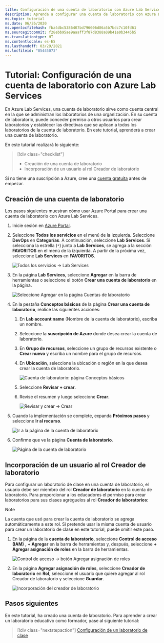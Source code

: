 ```yaml
---
title: Configuración de una cuenta de laboratorio con Azure Lab Services | Microsoft Docs
description: Aprenda a configurar una cuenta de laboratorio con Azure Lab Services, a agregar un creador de laboratorios y a especificar las imágenes de Marketplace que van a usar los laboratorios en la cuenta de laboratorio.
ms.topic: tutorial
ms.date: 06/26/2020
ms.openlocfilehash: fba4dbc5386407bd796606d86a5b7bdc7c10fd61
ms.sourcegitcommit: f28ebb95ae9aaaff3f87d8388a09b41e0b3445b5
ms.translationtype: HT
ms.contentlocale: es-ES
ms.lasthandoff: 03/29/2021
ms.locfileid: "85445073"
---
```

# <a name="tutorial-set-up-a-lab-account-with-azure-lab-services"></a>Tutorial: Configuración de una cuenta de laboratorio con Azure Lab Services
En Azure Lab Services, una cuenta de laboratorio sirve como cuenta central en la que se administran los laboratorios de una organización. En su cuenta de laboratorio, puede conceder permiso a otros usuarios para crear laboratorios y establecer las directivas que se aplican a todos los laboratorios de la cuenta de laboratorio. En este tutorial, aprenderá a crear una cuenta de laboratorio. 

En este tutorial realizará lo siguiente:

> [!div class="checklist"]
> * Creación de una cuenta de laboratorio
> * Incorporación de un usuario al rol Creador de laboratorio

Si no tiene una suscripción a Azure, cree una [cuenta gratuita](https://azure.microsoft.com/free/) antes de empezar.

## <a name="create-a-lab-account"></a>Creación de una cuenta de laboratorio
Los pasos siguientes muestran cómo usar Azure Portal para crear una cuenta de laboratorio con Azure Lab Services. 

1. Inicie sesión en [Azure Portal](https://portal.azure.com).
2. Seleccione **Todos los servicios** en el menú de la izquierda. Seleccione **DevOps** en **Categorías**. A continuación, seleccione **Lab Services**. Si selecciona la estrella (`*`) junto a **Lab Services**, se agrega a la sección **FAVORITOS** en el menú de la izquierda. A partir de la próxima vez, seleccione **Lab Services** en **FAVORITOS**.

    ![Todos los servicios -> Lab Services](./media/tutorial-setup-lab-account/select-lab-accounts-service.png)
3. En la página **Lab Services**, seleccione **Agregar** en la barra de herramientas o seleccione el botón **Crear una cuenta de laboratorio** en la página. 

    ![Seleccione Agregar en la página Cuentas de laboratorio](./media/tutorial-setup-lab-account/add-lab-account-button.png)
4. En la pestaña **Conceptos básicos** de la página **Crear una cuenta de laboratorio**, realice las siguientes acciones: 
    1. En **Lab account name** (Nombre de la cuenta de laboratorio), escriba un nombre. 
    2. Seleccione la **suscripción de Azure** donde desea crear la cuenta de laboratorio.
    3. En **Grupo de recursos**, seleccione un grupo de recursos existente o **Crear nuevo** y escriba un nombre para el grupo de recursos.
    4. En **Ubicación**, seleccione la ubicación o región en la que desea crear la cuenta de laboratorio. 

        ![Cuenta de laboratorio: página Conceptos básicos](./media/tutorial-setup-lab-account/lab-account-basics-page.png)
    5. Seleccione **Revisar + crear**.
    6. Revise el resumen y luego seleccione **Crear**. 

        ![Revisar y crear -> Crear](./media/tutorial-setup-lab-account/create-button.png)    
5. Cuando la implementación se complete, expanda **Próximos pasos** y seleccione **Ir al recurso**. 

    ![Ir a la página de la cuenta de laboratorio](./media/tutorial-setup-lab-account/go-to-lab-account.png)
6. Confirme que ve la página **Cuenta de laboratorio**. 

    ![Página de la cuenta de laboratorio](./media/tutorial-setup-lab-account/lab-account-page.png)

## <a name="add-a-user-to-the-lab-creator-role"></a>Incorporación de un usuario al rol Creador de laboratorio
Para configurar un laboratorio de clase en una cuenta de laboratorio, el usuario debe ser miembro del rol **Creador de laboratorio** en la cuenta de laboratorio. Para proporcionar a los educadores el permiso para crear laboratorios para sus clases agréguelos al rol **Creador de laboratorios**:

> [!NOTE]
> La cuenta que usó para crear la cuenta de laboratorio se agrega automáticamente a este rol. Si pretende usar la misma cuenta de usuario para crear un laboratorio de clase en este tutorial, puede omitir este paso. 

1. En la página de la **cuenta de laboratorio**, seleccione **Control de acceso (IAM)** , **+ Agregar** en la barra de herramientas y, después, seleccione **+ Agregar asignación de roles** en la barra de herramientas. 

    ![Control de acceso -> botón Agregar asignación de roles](./media/tutorial-setup-lab-account/add-role-assignment-button.png)
1. En la página **Agregar asignación de roles**, seleccione **Creador de laboratorio** en **Rol**, seleccione el usuario que quiere agregar al rol Creador de laboratorio y seleccione **Guardar**. 

    ![Incorporación del creador de laboratorio](./media/tutorial-setup-lab-account/add-lab-creator.png)


## <a name="next-steps"></a>Pasos siguientes
En este tutorial, ha creado una cuenta de laboratorio. Para aprender a crear un laboratorio educativo como formador, pase al siguiente tutorial:

> [!div class="nextstepaction"]
> [Configuración de un laboratorio de clase](tutorial-setup-classroom-lab.md)

